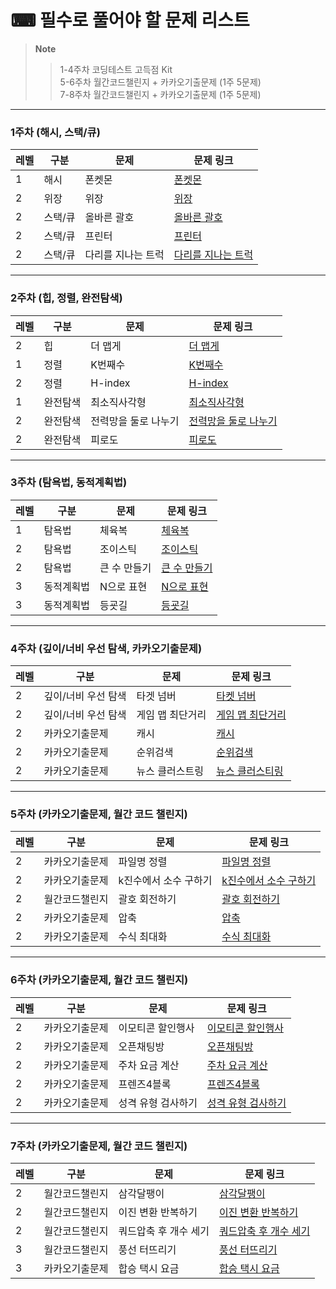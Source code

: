 # ⌨ 필수로 풀어야 할 문제 리스트

> **Note** <br/>
>> 1-4주차 코딩테스트 고득점 Kit  
>> 5-6주차 월간코드챌린지 + 카카오기출문제 (1주 5문제)  
>> 7-8주차 월간코드챌린지 + 카카오기출문제 (1주 5문제) 

---
### 1주차 (해시, 스택/큐)
| 레벨  |구분|문제|문제 링크|
|-----|----|------|--------|
| 1   |해시|폰켓몬|[폰켓몬]|
| 2   |위장|위장|[위장]|
| 2   |스택/큐|올바른 괄호|[올바른 괄호]|
| 2   |스택/큐|프린터|[프린터]|
| 2   |스택/큐|다리를 지나는 트럭|[다리를 지나는 트럭]|

---
### 2주차 (힙, 정렬, 완전탐색)  

| 레벨  |구분|문제|문제 링크|
|-----|----|----|--------|
| 2   |힙|더 맵게|[더 맵게]|
| 1   |정렬|K번째수|[K번째수]|
| 2   |정렬|H-index|[H-index]|
| 1   |완전탐색|최소직사각형|[최소직사각형]|
| 2   |완전탐색|전력망을 둘로 나누기|[전력망을 둘로 나누기]|
| 2   |완전탐색|피로도|[피로도]|

---
### 3주차 (탐욕법, 동적계획법)
| 레벨  |구분|문제|문제 링크|
|-----|----|----|--------|
| 1   |탐욕법|체육복|[체육복]|
| 2   |탐욕법|조이스틱|[조이스틱]|
| 2   |탐욕법|큰 수 만들기|[큰 수 만들기]|
| 3   |동적계획법|N으로 표현|[N으로 표현]|
| 3   |동적계획법|등굣길|[등굣길]|

---
### 4주차 (깊이/너비 우선 탐색, 카카오기출문제)
| 레벨  |구분|문제|문제 링크|
|-----|----|----|--------|
| 2   |깊이/너비 우선 탐색|타겟 넘버|[타켓 넘버]|
| 2   |깊이/너비 우선 탐색|게임 맵 최단거리|[게임 맵 최단거리]|
| 2   |카카오기출문제|캐시|[캐시]|
| 2   |카카오기출문제|순위검색|[순위검색]|
| 2   |카카오기출문제|뉴스 클러스트링|[뉴스 클러스티링]|

---
### 5주차 (카카오기출문제, 월간 코드 챌린지)
| 레벨  |구분|문제|문제 링크|
|-----|----|----|--------|
| 2   |카카오기출문제|파일명 정렬|[파일명 정렬]|
| 2   |카카오기출문제|k진수에서 소수 구하기|[k진수에서 소수 구하기]|
| 2   |월간코드챌린지|괄호 회전하기|[괄호 회전하기]|
| 2   |카카오기출문제|압축|[압축]|
| 2   |카카오기출문제|수식 최대화|[수식 최대화]|

---
### 6주차 (카카오기출문제, 월간 코드 챌린지)
| 레벨  |구분|문제|문제 링크|
|-----|----|----|--------|
| 2   |카카오기출문제|이모티콘 할인행사|[이모티콘 할인행사]|
| 2   |카카오기출문제|오픈채팅방|[오픈채팅방]|
| 2   |카카오기출문제|주차 요금 계산|[주차 요금 계산]|
| 2   |카카오기출문제|프렌즈4블록|[프렌즈4블록]|
| 2   |카카오기출문제|성격 유형 검사하기|[성격 유형 검사하기]|

---
### 7주차 (카카오기출문제, 월간 코드 챌린지)
| 레벨  |구분|문제|문제 링크|
|-----|----|----|--------|
| 2   |월간코드챌린지|삼각달팽이|[삼각달팽이]
| 2   |월간코드챌린지|이진 변환 반복하기|[이진 변환 반복하기]
| 2   |월간코드챌린지|쿼드압축 후 개수 세기|[쿼드압축 후 개수 세기]
| 3   |월간코드챌린지|풍선 터뜨리기|[풍선 터뜨리기]
| 3   |카카오기출문제|합승 택시 요금|[합승 택시 요금]

[폰켓몬]:https://school.programmers.co.kr/learn/courses/30/lessons/1845
[위장]:https://school.programmers.co.kr/learn/courses/30/lessons/42578
[올바른 괄호]:https://school.programmers.co.kr/learn/courses/30/lessons/12909
[프린터]:https://school.programmers.co.kr/learn/courses/30/lessons/42587
[다리를 지나는 트럭]:https://school.programmers.co.kr/learn/courses/30/lessons/42583

[더 맵게]:https://school.programmers.co.kr/learn/courses/30/lessons/42626
[K번째수]:https://school.programmers.co.kr/learn/courses/30/lessons/42748
[전력망을 둘로 나누기]:https://school.programmers.co.kr/learn/courses/30/lessons/86971
[H-index]:https://school.programmers.co.kr/learn/courses/30/lessons/42747
[최소직사각형]:https://school.programmers.co.kr/learn/courses/30/lessons/86491
[피로도]:https://school.programmers.co.kr/learn/courses/30/lessons/87946

[체육복]:https://school.programmers.co.kr/learn/courses/30/lessons/42862
[조이스틱]:https://school.programmers.co.kr/learn/courses/30/lessons/42860
[큰 수 만들기]:https://school.programmers.co.kr/learn/courses/30/lessons/42883
[N으로 표현]:https://school.programmers.co.kr/learn/courses/30/lessons/42895
[등굣길]:https://school.programmers.co.kr/learn/courses/30/lessons/42898

[타켓 넘버]:https://school.programmers.co.kr/learn/courses/30/lessons/43165
[게임 맵 최단거리]:https://school.programmers.co.kr/learn/courses/30/lessons/1844
[캐시]:https://school.programmers.co.kr/learn/courses/30/lessons/17680
[순위검색]:https://school.programmers.co.kr/learn/courses/30/lessons/72412
[뉴스 클러스티링]:https://school.programmers.co.kr/learn/courses/30/lessons/17677

[파일명 정렬]:https://school.programmers.co.kr/learn/courses/30/lessons/17686
[k진수에서 소수 구하기]:https://school.programmers.co.kr/learn/courses/30/lessons/92335
[괄호 회전하기]:https://school.programmers.co.kr/learn/courses/30/lessons/76502
[압축]:https://school.programmers.co.kr/learn/courses/30/lessons/17684
[수식 최대화]:https://school.programmers.co.kr/learn/courses/30/lessons/67257

[이모티콘 할인행사]:https://school.programmers.co.kr/learn/courses/30/lessons/150368
[오픈채팅방]:https://school.programmers.co.kr/learn/courses/30/lessons/42888
[주차 요금 계산]:https://school.programmers.co.kr/learn/courses/30/lessons/92341
[프렌즈4블록]:https://school.programmers.co.kr/learn/courses/30/lessons/17679
[성격 유형 검사하기]:https://school.programmers.co.kr/learn/courses/30/lessons/118666

[삼각달팽이]:https://school.programmers.co.kr/learn/courses/30/lessons/68645
[이진 변환 반복하기]:https://school.programmers.co.kr/learn/courses/30/lessons/70129
[쿼드압축 후 개수 세기]:https://school.programmers.co.kr/learn/courses/30/lessons/68936
[풍선 터뜨리기]:https://school.programmers.co.kr/learn/courses/30/lessons/68646
[합승 택시 요금]:https://school.programmers.co.kr/learn/courses/30/lessons/72413
